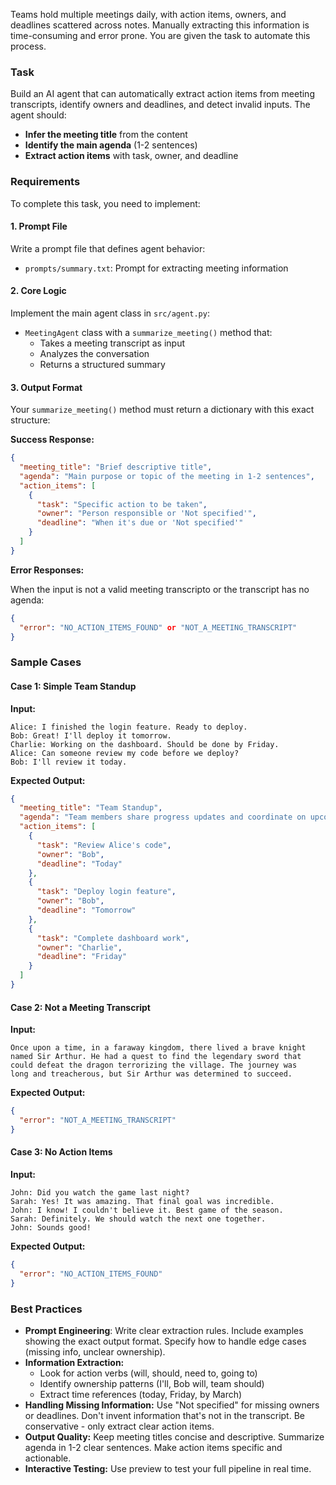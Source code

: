 Teams hold multiple meetings daily, with action items, owners, and deadlines scattered across notes. Manually extracting this information is time-consuming and error prone. You are given the task to automate this process.

### Task

Build an AI agent that can automatically extract action items from meeting transcripts, identify owners and deadlines, and detect invalid inputs. The agent should:

- **Infer the meeting title** from the content
- **Identify the main agenda** (1-2 sentences)
- **Extract action items** with task, owner, and deadline

### Requirements

To complete this task, you need to implement:

#### 1. Prompt File

Write a prompt file that defines agent behavior:

- `prompts/summary.txt`: Prompt for extracting meeting information

#### 2. Core Logic

Implement the main agent class in `src/agent.py`:

- `MeetingAgent` class with a `summarize_meeting()` method that:
  - Takes a meeting transcript as input
  - Analyzes the conversation
  - Returns a structured summary

#### 3. Output Format

Your `summarize_meeting()` method must return a dictionary with this exact structure:

**Success Response:**
```json
{
  "meeting_title": "Brief descriptive title",
  "agenda": "Main purpose or topic of the meeting in 1-2 sentences",
  "action_items": [
    {
      "task": "Specific action to be taken",
      "owner": "Person responsible or 'Not specified'",
      "deadline": "When it's due or 'Not specified'"
    }
  ]
}
```

**Error Responses:**

When the input is not a valid meeting transcripto or the transcript has no agenda:
```json
{
  "error": "NO_ACTION_ITEMS_FOUND" or "NOT_A_MEETING_TRANSCRIPT"
}
```

### Sample Cases

#### Case 1: Simple Team Standup

**Input:**
```
Alice: I finished the login feature. Ready to deploy.
Bob: Great! I'll deploy it tomorrow.
Charlie: Working on the dashboard. Should be done by Friday.
Alice: Can someone review my code before we deploy?
Bob: I'll review it today.
```

**Expected Output:**
```json
{
  "meeting_title": "Team Standup",
  "agenda": "Team members share progress updates and coordinate on upcoming tasks",
  "action_items": [
    {
      "task": "Review Alice's code",
      "owner": "Bob",
      "deadline": "Today"
    },
    {
      "task": "Deploy login feature",
      "owner": "Bob",
      "deadline": "Tomorrow"
    },
    {
      "task": "Complete dashboard work",
      "owner": "Charlie",
      "deadline": "Friday"
    }
  ]
}
```

#### Case 2: Not a Meeting Transcript

**Input:**
```
Once upon a time, in a faraway kingdom, there lived a brave knight 
named Sir Arthur. He had a quest to find the legendary sword that 
could defeat the dragon terrorizing the village. The journey was 
long and treacherous, but Sir Arthur was determined to succeed.
```

**Expected Output:**
```json
{
  "error": "NOT_A_MEETING_TRANSCRIPT"
}
```

#### Case 3: No Action Items

**Input:**
```
John: Did you watch the game last night?
Sarah: Yes! It was amazing. That final goal was incredible.
John: I know! I couldn't believe it. Best game of the season.
Sarah: Definitely. We should watch the next one together.
John: Sounds good!
```

**Expected Output:**
```json
{
  "error": "NO_ACTION_ITEMS_FOUND"
}
```

### Best Practices

- **Prompt Engineering**: Write clear extraction rules. Include examples showing the exact output format. Specify how to handle edge cases (missing info, unclear ownership).
- **Information Extraction:**
  - Look for action verbs (will, should, need to, going to)
  - Identify ownership patterns (I'll, Bob will, team should)
  - Extract time references (today, Friday, by March)
- **Handling Missing Information:** Use "Not specified" for missing owners or deadlines. Don't invent information that's not in the transcript. Be conservative - only extract clear action items.
- **Output Quality:** Keep meeting titles concise and descriptive. Summarize agenda in 1-2 clear sentences. Make action items specific and actionable.
- **Interactive Testing:** Use preview to test your full pipeline in real time.
